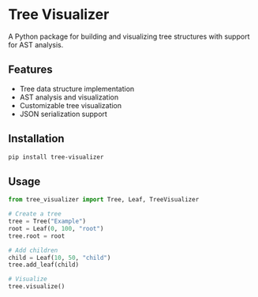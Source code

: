 
# Tree Visualizer

A Python package for building and visualizing tree structures with support for AST analysis.

## Features
- Tree data structure implementation
- AST analysis and visualization
- Customizable tree visualization
- JSON serialization support

## Installation
```bash
pip install tree-visualizer
```

## Usage
```python
from tree_visualizer import Tree, Leaf, TreeVisualizer

# Create a tree
tree = Tree("Example")
root = Leaf(0, 100, "root")
tree.root = root

# Add children
child = Leaf(10, 50, "child")
tree.add_leaf(child)

# Visualize
tree.visualize()
```
